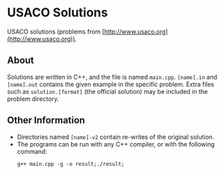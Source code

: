 # USACO Solutions
USACO solutions (problems from [http://www.usaco.org](http://www.usaco.org)).

## About
Solutions are written in C++, and the file is named ``main.cpp``. ``[name].in`` and ``[name].out`` contains the given example in the specific problem.
Extra files such as ``solution.[format]`` (the official solution) may be included in the problem directory.

## Other Information
* Directories named ``[name]-v2`` contain re-writes of the original solution.
* The programs can be run with any C++ compiler, or with the following command:
  ```
  g++ main.cpp -g -o result;./result;
  ```